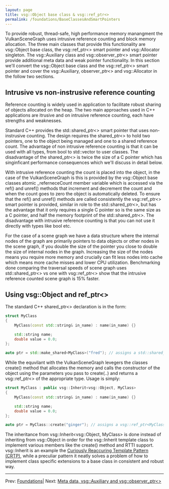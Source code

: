 ```yaml
---
layout: page
title: vsg::Object base class & vsg::ref_ptr<>
permalink: /foundations/BaseClassesAndSmartPointers
---
```


To provide robust, thread-safe, high performance memory manangment the VulkanSceneGraph uses intrusive reference counting and block memory allocation. The three main classes that provide this functionality are vsg::Object base class, the vsg::ref_ptr<> smart pointer and vsg::Allocator singleton. The vsg::Auxiliary class and vsg::observer_ptr<> smart pointer provide additional meta data and weak pointer functionality.  In this section we'll convert the vsg::Object base class and the vsg::ref_ptr<> smart pointer and cover the vsg::Auxiliary, observer_ptr<> and vsg::Allocator in the follow two sections.

## Intrusive vs non-instrusive reference counting

Reference counting is widely used in application to facilitate robust sharing of objects allocated on the heap.  The two main approaches used in C++ applications are itrusive and on intrusive reference counting, each have strengths and weaknesses.

Standard C++ provides the std::shared_ptr<> smart pointer that uses non-instrusive counting. The design requires the shared_ptr<> to hold two pointers, one to the object being managed and one to a shared reference count. The advantage of non intrusive reference counting is that it can be used with all types, from bool to std::vector to user classes. The disadvantage of the shared_ptr<> is twice the size of a C pointer which has singinficant performance consequences which we'll discuss in detail below.

With intrusive reference counting the count is placed into the object, in the case of the VulkanSceneGraph is this is provided by the vsg::Object base classes atomic _referneceCount member variable which is accessed via the ref() and unref() methods that increment and decrement the count and when the count goes to zero the object is automatically deleted. To ensure that the ref() and unref() methods are called consistently the vsg::ref_ptr<> smart pointer is provided, similar in role to the std::shared_ptr<>, but has the advantage that it only requires a single C pointer so is the same size as a C pointer, and half the memory footprint of the std::shared_ptr<>.  The disadvantage with intrusive reference counting is that you can not use it directly with types like bool etc.

For the case of a scene graph we have a data structure where the internal nodes of the graph are primarily pointers to data objects or other nodes in the scene graph, if you double the size of the pointer you close to double the size of internal nodes in the graph.  Increasing the size of the nodes means you require more memory and crucially can fit less nodes into cache which means more cache misses and lower CPU utilization.  Benchmarking done comparing the traversal speeds of scene graph uses std::shared_ptr<> vs one with vsg::ref_ptr<> show that the intrusive reference counted scene graph is 15% faster.

## Using vsg::Object and ref_ptr<>

The standard C++ shared_ptr<> declaration is in the form:

~~~ cpp
struct MyClass
{
    MyClass(const std::string& in_name) : name(in_name) {}

    std::string name;
    double value = 0.0;
};

auto ptr = std::make_shared<MyClass>("fred"); // assigns a std::shared_ptr<MyClass> to a new MyClass object allocated on the heap
~~~

While the equvilant with the VulkanSceneGraph levegers the classes create() method that allocates the memory and calls the constructor of the object using the parameters you pass to create(..) and returns a vsg::ref_ptr<> of the appropriate type. Usage is simply:

~~~ cpp
struct MyClass : public vsg::Inherit<vsg::Object, MyClass>
{
    MyClass(const std::string& in_name) : name(in_name) {}

    std::string name;
    double value = 0.0;
};

auto ptr = MyClass::create("ginger"); // assigns a vsg::ref_ptr<MyClass> to a new MyClass object allocated on the the heap (by vsg::Allocator)
~~~

The inheritance from vsg::Inherit<vsg::Object, MyClass> is done instead of inheriting from vsg::Object in order for the vsg::Inherit template class to implement various members like the create() method and RTTI support. vsg::Inherit is an example the [Curiously Reaccuring Template Pattern (CRTP)](https://en.cppreference.com/w/cpp/language/crtp), while a preculiar pattern it neatly solves a problem of how to implement class specific extensions to a base class in consistent and robust way.



---

Prev: [Foundations](index.md)| Next: [Meta data, vsg::Auxiliary and vsg::observer_ptr<>](Auxiliary_and_observer_ptr.md)

